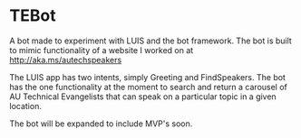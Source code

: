 # TEBot
A bot made to experiment with LUIS and the bot framework. The bot is built to mimic functionality of a website I worked on at http://aka.ms/autechspeakers

The LUIS app has two intents, simply Greeting and FindSpeakers. The bot has the one functionality at the moment to search and return a carousel of AU Technical Evangelists that can speak on a particular topic in a given location.

The bot will be expanded to include MVP's soon.
